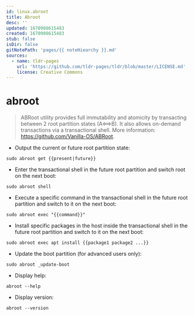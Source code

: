 ```yaml
---
id: linux.abroot
title: Abroot
desc: ''
updated: 1670908615483
created: 1670908615483
stub: false
isDir: false
gitNotePath: 'pages/{{ noteHiearchy }}.md'
sources:
  - name: tldr-pages
    url: 'https://github.com/tldr-pages/tldr/blob/master/LICENSE.md'
    license: Creative Commons
---
```

# abroot

> ABRoot utility provides full immutability and atomicity by transacting between 2 root partition states (A⟺B).
> It also allows on-demand transactions via a transactional shell.
> More information: <https://github.com/Vanilla-OS/ABRoot>.

- Output the current or future root partition state:

`sudo abroot get {{present|future}}`

- Enter the transactional shell in the future root partition and switch root on the next boot:

`sudo abroot shell`

- Execute a specific command in the transactional shell in the future root partition and switch to it on the next boot:

`sudo abroot exec "{{command}}"`

- Install specific packages in the host inside the transactional shell in the future root partition and switch to it on the next boot:

`sudo abroot exec apt install {{package1 package2 ...}}`

- Update the boot partition (for advanced users only):

`sudo abroot _update-boot`

- Display help:

`abroot --help`

- Display version:

`abroot --version`

